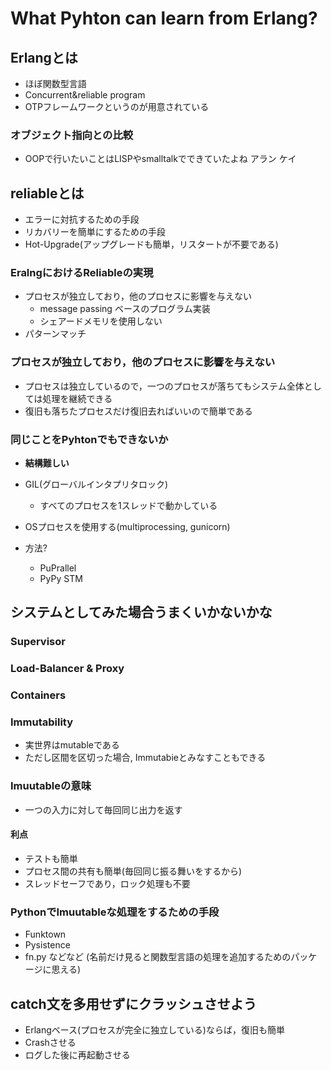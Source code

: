 # What Pyhton can learn from Erlang?

## Erlangとは

* ほぼ関数型言語
* Concurrent&reliable program
* OTPフレームワークというのが用意されている

### オブジェクト指向との比較

+ OOPで行いたいことはLISPやsmalltalkでできていたよね アラン ケイ

## reliableとは

* エラーに対抗するための手段
* リカバリーを簡単にするための手段
* Hot-Upgrade(アップグレードも簡単，リスタートが不要である)

### EralngにおけるReliableの実現

* プロセスが独立しており，他のプロセスに影響を与えない
  * message passing ベースのプログラム実装
  * シェアードメモリを使用しない
* パターンマッチ

### プロセスが独立しており，他のプロセスに影響を与えない

* プロセスは独立しているので，一つのプロセスが落ちてもシステム全体としては処理を継続できる
* 復旧も落ちたプロセスだけ復旧去ればいいので簡単である

### 同じことをPyhtonでもできないか

* __結構難しい__

* GIL(グローバルインタプリタロック)
  * すべてのプロセスを1スレッドで動かしている
* OSプロセスを使用する(multiprocessing, gunicorn)

* 方法?
  * PuPrallel
  * PyPy STM

## システムとしてみた場合うまくいかないかな

### Supervisor
### Load-Balancer & Proxy
### Containers

### Immutability

* 実世界はmutableである
* ただし区間を区切った場合, Immutabieとみなすこともできる

### Imuutableの意味

* 一つの入力に対して毎回同じ出力を返す

#### 利点

* テストも簡単
* プロセス間の共有も簡単(毎回同じ振る舞いをするから)
* スレッドセーフであり，ロック処理も不要

### PythonでImuutableな処理をするための手段

* Funktown
* Pysistence
* fn.py
などなど
(名前だけ見ると関数型言語の処理を追加するためのパッケージに思える)

## catch文を多用せずにクラッシュさせよう

* Erlangベース(プロセスが完全に独立している)ならば，復旧も簡単
* Crashさせる
* ログした後に再起動させる
